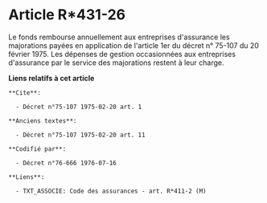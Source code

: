 # Article R*431-26

Le fonds rembourse annuellement aux entreprises d'assurance les majorations payées en application de l'article 1er du décret
n° 75-107 du 20 février 1975. Les dépenses de gestion occasionnées aux entreprises d'assurance par le service des majorations
restent à leur charge.

**Liens relatifs à cet article**

	**Cite**:

	  - Décret n°75-107 1975-02-20 art. 1

	**Anciens textes**:

	  - Décret n°75-107 1975-02-20 art. 11

	**Codifié par**:

	  - Décret n°76-666 1976-07-16

	**Liens**:

	  - TXT_ASSOCIE: Code des assurances - art. R*411-2 (M)
